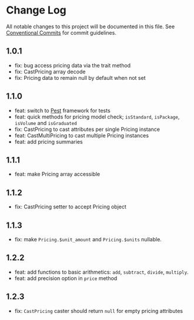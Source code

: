 # Change Log

All notable changes to this project will be documented in this file.
See [Conventional Commits](https://conventionalcommits.org) for commit guidelines.

## 1.0.1

- fix: bug access pricing data via the trait method
- fix: CastPricing array decode
- fix: Pricing data to remain null by default when not set

## 1.1.0

- feat: switch to [Pest](https://pestphp.com/docs/plugins/laravel) framework for tests
- feat: quick methods for pricing model check; `isStandard`, `isPackage`, `isVolume` and `isGraduated`
- fix: CastPricing to cast attributes per single Pricing instance
- feat: CastMultiPricing to cast multiple Pricing instances
- feat: add pricing summaries

## 1.1.1

- feat: make Pricing array accessible

## 1.1.2

- fix: CastPricing setter to accept Pricing object

## 1.1.3

- fix: make `Pricing.$unit_amount` and `Pricing.$units` nullable.

## 1.2.2

- feat: add functions to basic arithmetics: `add`, `subtract`, `divide`, `multiply`.
- feat: add precision option in `price` method

## 1.2.3

- fix: `CastPricing` caster should return `null` for empty pricing attributes
